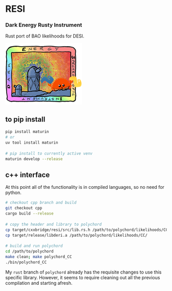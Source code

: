 # RESI

### Dark Energy Rusty Instrument
Rust port of BAO likelihoods for DESI.

![resi logo](logo.png)

## to pip install
```bash
pip install maturin
# or
uv tool install maturin

# pip install to currently active venv
maturin develop --release
```

## c++ interface
At this point all of the functionality is in compiled languages, so no need for python.

```bash
# checkout cpp branch and build
git checkout cpp
cargo build --release

# copy the header and library to polychord
cp target/cxxbridge/resi/src/lib.rs.h /path/to/polychord/likelihoods/CC/
cp target/release/libderi.a /path/to/polychord/likelihoods/CC/

# build and run polychord
cd /path/to/polychord
make clean; make polychord_CC
./bin/polychord_CC
```

My `rust` branch of `polychord` already has the requisite changes to use this specific library.
However, it seems to require cleaning out all the previous compilation and starting afresh.
